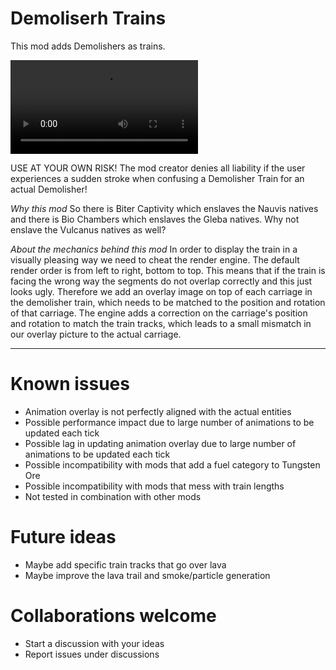# Demoliserh Trains

This mod adds Demolishers as trains.

![](https://github.com/Subject-314159/demolisher-trains/raw/refs/heads/main/graphics/trailer/DemoliserTrain.mp4)

USE AT YOUR OWN RISK! The mod creator denies all liability if the user experiences a sudden stroke when confusing a Demolisher Train for an actual Demolisher!

_Why this mod_
So there is Biter Captivity which enslaves the Nauvis natives and there is Bio Chambers which enslaves the Gleba natives. Why not enslave the Vulcanus natives as well?

_About the mechanics behind this mod_
In order to display the train in a visually pleasing way we need to cheat the render engine. The default render order is from left to right, bottom to top. This means that if the train is facing the wrong way the segments do not overlap correctly and this just looks ugly. Therefore we add an overlay image on top of each carriage in the demolisher train, which needs to be matched to the position and rotation of that carriage. The engine adds a correction on the carriage's position and rotation to match the train tracks, which leads to a small mismatch in our overlay picture to the actual carriage.

---

# Known issues

-   Animation overlay is not perfectly aligned with the actual entities
-   Possible performance impact due to large number of animations to be updated each tick
-   Possible lag in updating animation overlay due to large number of animations to be updated each tick
-   Possible incompatibility with mods that add a fuel category to Tungsten Ore
-   Possible incompatibility with mods that mess with train lengths
-   Not tested in combination with other mods

# Future ideas

-   Maybe add specific train tracks that go over lava
-   Maybe improve the lava trail and smoke/particle generation

# Collaborations welcome

-   Start a discussion with your ideas
-   Report issues under discussions

